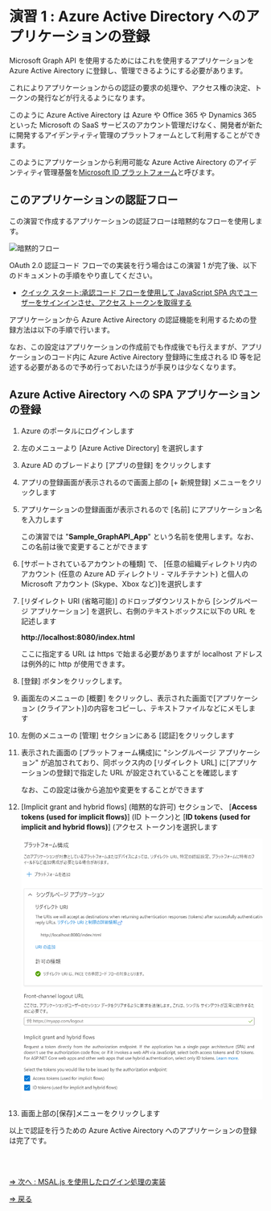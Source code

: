 # 演習 1 : Azure Active Directory へのアプリケーションの登録

Microsoft Graph API を使用するためにはこれを使用するアプリケーションを Azure Active Airectory に登録し、管理できるようにする必要があります。

これによりアプリケーションからの認証の要求の処理や、アクセス権の決定、トークンの発行などが行えるようになります。

このように Azure Active Airectory は Azure や Office 365 や Dynamics 365 といった Microsoft の SaaS サービスのアカウント管理だけなく、開発者が新たに開発するアイデンティティ管理のプラットフォームとして利用することができます。

このようにアプリケーションから利用可能な Azure Active Airectory のアイデンティティ管理基盤を[Microsoft ID プラットフォーム](https://docs.microsoft.com/ja-jp/azure/active-directory/develop/v2-overview)と呼びます。

## このアプリケーションの認証フロー

この演習で作成するアプリケーションの認証フローは暗黙的なフローを使用します。

![暗黙的フロー](https://docs.microsoft.com/ja-jp/azure/active-directory/develop/media/active-directory-develop-guidedsetup-javascriptspa-introduction/javascriptspa-intro.svg)

OAuth 2.0 認証コード フローでの実装を行う場合はこの演習 1 が完了後、以下のドキュメントの手順をやり直してください。

- [クイック スタート:承認コード フローを使用して JavaScript SPA 内でユーザーをサインインさせ、アクセス トークンを取得する](https://docs.microsoft.com/ja-jp/azure/active-directory/develop/quickstart-v2-javascript-auth-code)



アプリケーションから Azure Active Airectory の認証機能を利用するための登録方法は以下の手順で行います。

なお、この設定はアプリケーションの作成前でも作成後でも行えますが、アプリケーションのコード内に Azure Active Airectory 登録時に生成される ID 等を記述する必要があるので予め行っておいたほうが手戻りは少なくなります。

## Azure Active Airectory への SPA アプリケーションの登録

1. Azure のポータルにログインします

2. 左のメニューより [Azure Active Directory] を選択します

3. Azure AD のブレードより \[アプリの登録\] をクリックします

4. アプリの登録画面が表示されるので画面上部の \[+ 新規登録\] メニューをクリックします

5. アプリケーションの登録画面が表示されるので \[名前\] にアプリケーション名を入力します

    この演習では "**Sample_GraphAPI_App**" という名前を使用します。なお、この名前は後で変更することができます

6. \[サポートされているアカウントの種類\] で、 \[任意の組織ディレクトリ内のアカウント (任意の Azure AD ディレクトリ - マルチテナント) と個人の Microsoft アカウント (Skype、Xbox など)\]を選択します

7. \[リダイレクト URI (省略可能)\] のドロップダウンリストから \[シングルページ アプリケーション\] を選択し、右側のテキストボックスに以下の URL を記述します

    **http://localhost:8080/index.html**

    ここに指定する URL は https で始まる必要がありますが localhost アドレスは例外的に http が使用できます。 

8. [登録] ボタンをクリックします。

9. 画面左のメニューの \[概要\] をクリックし、表示された画面で\[アプリケーション (クライアント)\]の内容をコピーし、テキストファイルなどにメモします

10. 左側のメニューの \[管理\] セクションにある \[認証\]をクリックします

11. 表示された画面の \[プラットフォーム構成\]に "シングルページ アプリケーション" が追加されており、同ボックス内の \[リダイレクト URL\] に\[アプリケーションの登録\]で指定した URL が設定されていることを確認します

    なお、この設定は後から追加や変更をすることができます

12. \[Implicit grant and hybrid flows\] (暗黙的な許可) セクションで、 \[**Access tokens (used for implicit flows)**\] (ID トークン)と \[**ID tokens (used for implicit and hybrid flows)**\] (アクセス トークン)を選択します

    ![プラットフォーム構成](images/ex01_platformConfig.png)

13. 画面上部の\[保存\]メニューをクリックします

以上で認証を行うための Azure Active Airectory へのアプリケーションの登録は完了です。


<br><br>

[⇒ 次へ : MSAL.js を使用したログイン処理の実装](Ex02.md)

[⇒ 戻る](Readme.md)